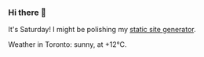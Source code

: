 ### Hi there :wave:

It's Saturday! I might be polishing my [static site generator](https://github.com/bewuethr/pandoc-bash-blog).

Weather in Toronto: sunny, at +12°C.
